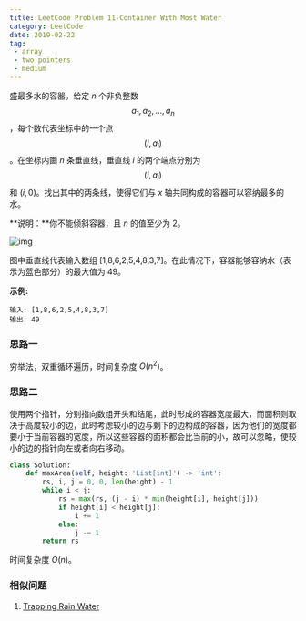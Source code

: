 ```yaml
---
title: LeetCode Problem 11-Container With Most Water
category: LeetCode
date: 2019-02-22
tag:
 - array
 - two pointers
 - medium
---
```


盛最多水的容器。给定 $n$ 个非负整数 $$a_1, a_2, \dots, a_n$$，每个数代表坐标中的一个点 $$(i, a_i)$$ 。在坐标内画 $n$ 条垂直线，垂直线 $i$ 的两个端点分别为 $$(i, a_i)$$ 和 $(i, 0)$。找出其中的两条线，使得它们与 $x$ 轴共同构成的容器可以容纳最多的水。

**说明：**你不能倾斜容器，且 $n$ 的值至少为 2。

![img](https://aliyun-lc-upload.oss-cn-hangzhou.aliyuncs.com/aliyun-lc-upload/uploads/2018/07/25/question_11.jpg)

图中垂直线代表输入数组 [1,8,6,2,5,4,8,3,7]。在此情况下，容器能够容纳水（表示为蓝色部分）的最大值为 49。

**示例:**

```
输入: [1,8,6,2,5,4,8,3,7]
输出: 49
```

<!-- more -->

### 思路一

穷举法，双重循环遍历，时间复杂度 $O(n^2)$。

### 思路二

使用两个指针，分别指向数组开头和结尾，此时形成的容器宽度最大，而面积则取决于高度较小的边，此时考虑较小的边与剩下的边构成的容器，因为他们的宽度都要小于当前容器的宽度，所以这些容器的面积都会比当前的小，故可以忽略，使较小的边的指针向左或者向右移动。

```python
class Solution:
    def maxArea(self, height: 'List[int]') -> 'int':
        rs, i, j = 0, 0, len(height) - 1
        while i < j:
            rs = max(rs, (j - i) * min(height[i], height[j]))
            if height[i] < height[j]:
                i += 1
            else:
                j -= 1
        return rs
```

时间复杂度 $O(n)$。

### 相似问题

1. [Trapping Rain Water](https://leetcode.com/problems/trapping-rain-water/)